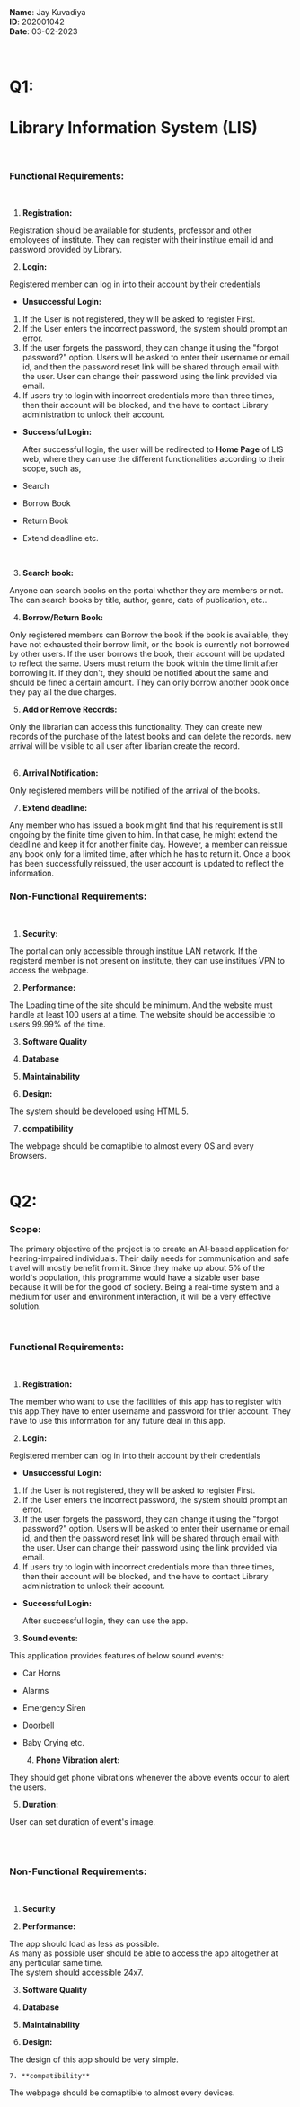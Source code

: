 <div>
  <strong>Name</strong>: Jay Kuvadiya
  <br>
  <strong>ID</strong>: 202001042
  <br>
  <strong>Date</strong>: 03-02-2023 
  <br><br><br>
 <div>
   
   # Q1:
    
# Library Information System (LIS)  
   <br>
   
   <h3> Functional Requirements: </h3>
   <br>
   
   1. **Registration:**
   
   Registration should be available for students, professor and other employees of institute. They can register with their institue email id and password provided by Library.
   
   2. **Login:**
   
 Registered member can log in into their account by their credentials
   
  - **Unsuccessful Login:**  
   
  1. If the User is not registered, they will be asked to register First.
  2. If the User enters the incorrect password, the system should prompt an error.
  3. If the user forgets the password, they can change it using the "forgot password?" option. Users will be asked to enter their username or email id, and then the password reset link will be shared through email with the user. User can change their password using the link provided via email. 
  4. If users try to login with incorrect credentials more than three times, then their account will be blocked, and the have to contact Library administration to unlock their account.
   
  - **Successful Login:**  
   
    After successful login, the user will be redirected to **Home Page** of LIS web, where they can use the different functionalities according to their scope, such as,
  - Search
  - Borrow Book
  - Return Book
  - Extend deadline etc.
   
   <br>
   
  3. **Search book:** 
   
   Anyone can search books on the portal whether they are members or not. The can search books by title, author, genre, date of publication, etc..
   
   4. **Borrow/Return Book:** 
   
   Only registered members can Borrow the book if the book is available, they have not exhausted their borrow limit, or the book is currently not borrowed by other users. If the user borrows the book, their account will be updated to reflect the same. Users must return the book within the time limit after borrowing it. If they don't, they should be notified about the same and should be fined a certain amount. They can only borrow another book once they pay all the due charges.
   <br>
   
   5. **Add or Remove Records:** 
   
   Only the librarian can access this functionality. They can create new records of the purchase of the latest books and can delete the records. new arrival will be visible to all user after libarian create the record.
   <br><br>
   
   6. **Arrival Notification:** 
   
   Only registered members will be notified of the arrival of the books.
   
   7. **Extend deadline:** 
   
Any member who has issued a book might find that his requirement is still ongoing by the finite time given to him. In that case, he might extend the deadline and keep it for another finite day. However, a member can reissue any book only for a limited time, after which he has to return it. Once a book has been successfully reissued, the user account is updated to reflect the information.
  <h3> Non-Functional Requirements: </h3>
   <br>
   
   1. **Security:**
   
 The portal can only accessible through institue LAN network. If the registerd member is not present on institute, they can use institues VPN to access the webpage.

   
   2. **Performance:**
   
The Loading time of the site should be minimum. And the website must handle at least 100 users at a time. The website should be accessible to users 99.99% of the time.
   
  3. **Software Quality**
   
  4. **Database**
   
  5. **Maintainability**
   
  6. **Design:**
   
The system should be developed using HTML 5. <br>
   
 7. **compatibility**

   The webpage should be comaptible to almost every OS and every Browsers.
<br><br>
   
# Q2:
   
   <h3> Scope: </h3>
    
The primary objective of the project is to create an AI-based application for hearing-impaired individuals. Their daily needs for communication and safe travel will mostly benefit from it. Since they make up about 5% of the world's population, this programme would have a sizable user base because it will be for the good of society. Being a real-time system and a medium for user and environment interaction, it will be a very effective solution.
   
   <br>
   
   <h3> Functional Requirements: </h3>
   <br>

   1. **Registration:**
   
The member who want to use the facilities of this app has to register with this app.They have to enter username and password for thier account. They have to use this information for any future deal in this app.
   
   2. **Login:**
   
 Registered member can log in into their account by their credentials
   
  - **Unsuccessful Login:**  
   
  1. If the User is not registered, they will be asked to register First.
  2. If the User enters the incorrect password, the system should prompt an error.
  3. If the user forgets the password, they can change it using the "forgot password?" option. Users will be asked to enter their username or email id, and then the password reset link will be shared through email with the user. User can change their password using the link provided via email. 
  4. If users try to login with incorrect credentials more than three times, then their account will be blocked, and the have to contact Library administration to unlock their account.
   
  - **Successful Login:**  
   
    After successful login, they can use the app.
   
   3. **Sound events:**
   
   This application provides features of below sound events:
  
 - Car Horns
 - Alarms
 - Emergency Siren
 - Doorbell
 - Baby Crying etc.
   

   
   4. **Phone Vibration alert:**

 They should get phone vibrations whenever the above events occur to alert the users.
   
   
   5. **Duration:**
  
  User can set duration of event's image.
   
   <br><br>
   
  <h3> Non-Functional Requirements: </h3>
   <br>
   
   1. **Security**
   
   2. **Performance:**
   
The app should load as less as possible. <br>
As many as possible user should be able to access the app altogether at any perticular same time.  <br>
The system should accessible 24x7.
   
  3. **Software Quality**
   
  4. **Database**
   
  5. **Maintainability**
  
   
  6. **Design:**
   
  The design of this app should be very simple.

   
    7. **compatibility**

   The webpage should be comaptible to almost every devices.

   
  


 
